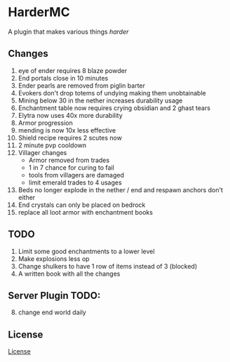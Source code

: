 # HarderMC

A plugin that makes various things *harder*

## Changes

1. eye of ender requires 8 blaze powder
2. End portals close in 10 minutes
3. Ender pearls are removed from piglin barter
4. Evokers don't drop totems of undying making them unobtainable
5. Mining below 30 in the nether increases durability usage
6. Enchantment table now requires crying obsidian and 2 ghast tears
7. Elytra now uses 40x more durability
8. Armor progression
9. mending is now 10x less effective
10. Shield recipe requires 2 scutes now
11. 2 minute pvp cooldown
12. Villager changes
    - Armor removed from trades
    - 1 in 7 chance for curing to fail
    - tools from villagers are damaged
    - limit emerald trades to 4 usages
1. Beds no longer explode in the nether / end and respawn anchors don't either
2. End crystals can only be placed on bedrock
7. replace all loot armor with enchantment books

## TODO

1. Limit some good enchantments to a lower level
4. Make explosions less op
5. Change shulkers to have 1 row of items instead of 3 (blocked)
6. A written book with all the changes

## Server Plugin TODO:

8. change end world daily

## License

[License](./LICENSE)

